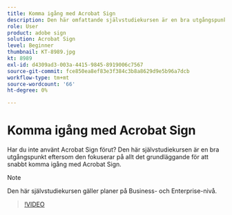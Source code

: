 ```yaml
---
title: Komma igång med Acrobat Sign
description: Den här omfattande självstudiekursen är en bra utgångspunkt för nya avsändare i Adobe Sign
role: User
product: adobe sign
solution: Acrobat Sign
level: Beginner
thumbnail: KT-8989.jpg
kt: 8989
exl-id: d4309ad3-003a-4415-9845-8919006c7567
source-git-commit: fce850ea8ef83e3f384c3b8a8629d9e5b96a7dcb
workflow-type: tm+mt
source-wordcount: '66'
ht-degree: 0%

---
```


# Komma igång med Acrobat Sign

Har du inte använt Acrobat Sign förut? Den här självstudiekursen är en bra utgångspunkt eftersom den fokuserar på allt det grundläggande för att snabbt komma igång med Acrobat Sign.

>[!NOTE]
>
>Den här självstudiekursen gäller planer på Business- och Enterprise-nivå.

>[!VIDEO](https://video.tv.adobe.com/v/337151?hidetitle=true)
